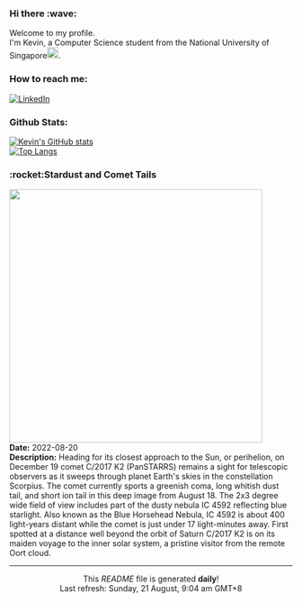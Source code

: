 <h3>Hi there :wave:</h3>

Welcome to my profile.   
I'm Kevin, a Computer Science student from the National University of Singapore<img src="https://img.icons8.com/color/96/000000/singapore-circular.png" width="20px"/>.</p>

<h3>How to reach me: </h3>
<a href="https://www.linkedin.com/in/kevin-foong/"><img alt="LinkedIn" src="https://img.shields.io/badge/linkedin-%230077B5.svg?&style=for-the-badge&logo=linkedin&logoColor=white" /></a> 

<h3>Github Stats: </h3> 

[![Kevin's GitHub stats](https://github-readme-stats.vercel.app/api?username=kevin9foong&theme=tokyonight)](https://github.com/anuraghazra/github-readme-stats) <br/>
[![Top Langs](https://github-readme-stats.vercel.app/api/top-langs/?username=kevin9foong&layout=compact&theme=tokyonight)](https://github.com/anuraghazra/github-readme-stats)

<h3>:rocket:Stardust and Comet Tails</h3> 
<img width="450" src="https:&#x2F;&#x2F;apod.nasa.gov&#x2F;apod&#x2F;image&#x2F;2208&#x2F;C2017K2_220818.jpg" /><br/>
<b>Date:</b> 2022-08-20<br/>
<b>Description:</b> Heading for its closest approach to the Sun, or perihelion, on December 19 comet C&#x2F;2017 K2 (PanSTARRS) remains a sight for telescopic observers as it sweeps through planet Earth&#39;s skies in the constellation Scorpius. The comet currently sports a greenish coma, long whitish dust tail, and short ion tail in this deep image from August 18. The 2x3 degree wide field of view includes part of the dusty nebula IC 4592 reflecting blue starlight. Also known as the Blue Horsehead Nebula, IC 4592 is about 400 light-years distant while the comet is just under 17 light-minutes away. First spotted at a distance well beyond the orbit of Saturn C&#x2F;2017 K2 is on its maiden voyage to the inner solar system, a pristine visitor from the remote Oort cloud.<br/>

------------
<p align="center">This <i>README</i> file is generated <b>daily</b>!</br>
Last refresh: Sunday, 21 August, 9:04 am GMT+8<br />